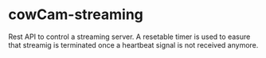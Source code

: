 # cowCam-streaming

Rest API to control a streaming server.
A resetable timer is used to easure that streamig is terminated once a heartbeat signal is not received anymore.
